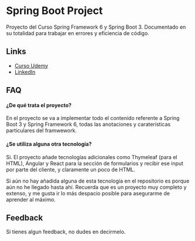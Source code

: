 
# Spring Boot Project

Proyecto del Curso Spring Framework 6 y Spring Boot 3. Documentado en su totalidad para trabajar en errores y eficiencia de código.


## Links

 - [Curso Udemy](https://awesomeopensource.com/project/elangosundar/awesome-README-templates)
 - [LinkedIn](https://www.linkedin.com/in/jesusdortizreyes/)
## FAQ

#### ¿De qué trata el proyecto?

En el proyecto se va a implementar todo el contenido referente a Spring Boot 3 y Spring Framework 6, todas las anotaciones y caraterísticas particulares del framwework.

#### ¿Se utiliza alguna otra tecnología? 

Si. El proyecto añade tecnologías adicionales como Thymeleaf (para el HTML), Angular y React para la sección de formularios y recibir ese input por parte del cliente, y claramente un poco de HTML. 

Si aún no hay añadida alguna de esta tecnología en el repositorio es porque aún no he llegado hasta ahí. Recuerda que es un proyecto muy completo y extenso, y me gusta ir lo más despacio posible para asegurarme de aprender al máximo. 
## Feedback

Si tienes algun feedback, no dudes en decirmelo.
